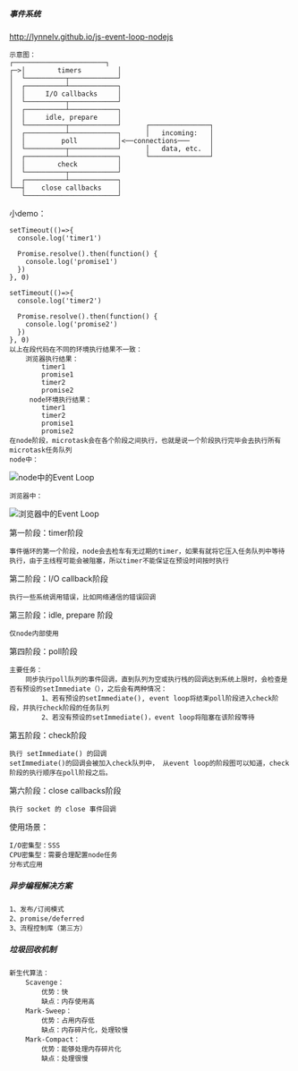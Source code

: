 ##### 事件系统

http://lynnelv.github.io/js-event-loop-nodejs

    示意图：
    ┌───────────────────────┐
    ┌─>│        timers         │
    │  └──────────┬────────────┘
    │  ┌──────────┴────────────┐
    │  │     I/O callbacks     │
    │  └──────────┬────────────┘
    │  ┌──────────┴────────────┐
    │  │     idle, prepare     │
    │  └──────────┬────────────┘      ┌───────────────┐
    │  ┌──────────┴────────────┐      │   incoming:   │
    │  │         poll          │<──connections───     │
    │  └──────────┬────────────┘      │   data, etc.  │
    │  ┌──────────┴────────────┐      └───────────────┘
    │  │        check          │
    │  └──────────┬────────────┘
    │  ┌──────────┴────────────┐
    └──┤    close callbacks    │
       └───────────────────────┘
    
小demo：
    
    setTimeout(()=>{
      console.log('timer1')
    
      Promise.resolve().then(function() {
        console.log('promise1')
      })
    }, 0)
    
    setTimeout(()=>{
      console.log('timer2')
    
      Promise.resolve().then(function() {
        console.log('promise2')
      })
    }, 0)
    以上在段代码在不同的环境执行结果不一致：
        浏览器执行结果：
            timer1
            promise1
            timer2
            promise2
         node环境执行结果：
            timer1
            timer2
            promise1
            promise2
    在node阶段，microtask会在各个阶段之间执行，也就是说一个阶段执行完毕会去执行所有microtask任务队列
    node中：
    
![node中的Event Loop](http://lynnelv.github.io/img/article/event-loop/node-excute-animate.gif)
    
    浏览器中：
 
![浏览器中的Event Loop](http://lynnelv.github.io/img/article/event-loop/browser-excute-animate.gif)
    
第一阶段：timer阶段

    事件循环的第一个阶段，node会去检车有无过期的timer，如果有就将它压入任务队列中等待执行，由于主线程可能会被阻塞，所以timer不能保证在预设时间按时执行
    
第二阶段：I/O callback阶段

    执行一些系统调用错误，比如网络通信的错误回调
    
第三阶段：idle, prepare 阶段

    仅node内部使用

第四阶段：poll阶段
    
    主要任务：
        同步执行poll队列的事件回调，直到队列为空或执行栈的回调达到系统上限时，会检查是否有预设的setImmediate（），之后会有两种情况：
            1、若有预设的setImmediate(), event loop将结束poll阶段进入check阶段，并执行check阶段的任务队列
            2、若没有预设的setImmediate()，event loop将阻塞在该阶段等待
          
第五阶段：check阶段

    执行 setImmediate() 的回调
    setImmediate()的回调会被加入check队列中， 从event loop的阶段图可以知道，check阶段的执行顺序在poll阶段之后。
    
第六阶段：close callbacks阶段

    执行 socket 的 close 事件回调
        
    
使用场景：

    I/O密集型：SSS
    CPU密集型：需要合理配置node任务
    分布式应用
    
##### 异步编程解决方案

    1、发布/订阅模式
    2、promise/deferred
    3、流程控制库（第三方）
    
##### 垃圾回收机制

    新生代算法：
        Scavenge：
            优势：快
            缺点：内存使用高
        Mark-Sweep：
            优势：占用内存低
            缺点：内存碎片化，处理较慢 
        Mark-Compact：
            优势：能够处理内存碎片化
            缺点：处理很慢